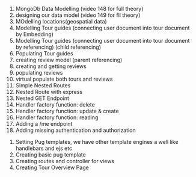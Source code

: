 <!-- Modelling Data and Advanced Mongoose -->
1. MongoDb Data Modelling (video 148 for full theory)
2. designing our data model (video 149 for fll theory)
3. MOdelling locations(geospatial data)
4. Modelling Tour guides (connecting user document into tour document by Embedding)
5. Modelling Tour guides (connecting user document into tour document by referencing) (child referencing)
6. Populating Tour guides
7. creating review model (parent referencing)
8. creating and getting reviews
9. populating reviews
10. virtual populate both tours and reviews
11. Simple Nested Routes
12. Nested Route with express
13. Nested GET Endpoint 
14. Handler factory function: delete
15. Handler factory function: update & create
16. Handler factory function: reading
17. Adding a /me endpoint 
18. Adding missing authentication and authorization


<!-- Front end  -->
1. Setting Pug templates, we have other template engines a well like handlebars and ejs etc
2. Creating basic pug template
3. Creating routes and controller for views
4. Creating Tour Overview Page